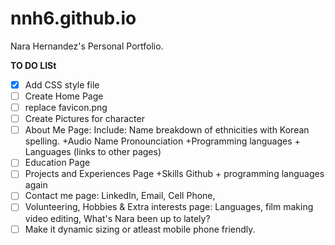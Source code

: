 # nnh6.github.io
Nara Hernandez's Personal Portfolio.

**TO DO LISt**
- [x] Add CSS style file
- [ ] Create Home Page
- [ ] replace favicon.png
- [ ] Create Pictures for character
- [ ] About Me Page: Include: Name breakdown of ethnicities with Korean spelling. +Audio Name Pronounciation  +Programming languages + Languages (links to other pages)
- [ ] Education Page
- [ ] Projects and Experiences Page +Skills  Github + programming languages again
- [ ] Contact me page: LinkedIn, Email, Cell Phone,
- [ ] Volunteering, Hobbies & Extra interests page: Languages, film making video editing, What's Nara been up to lately?
- [ ] Make it dynamic sizing or atleast mobile phone friendly.
